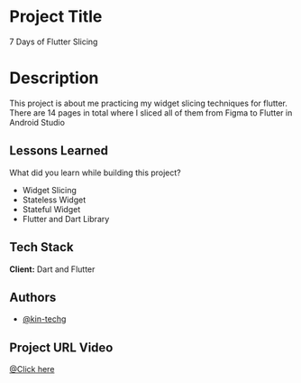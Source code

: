
# Project Title

7 Days of Flutter Slicing

# Description
This project is about me practicing my widget slicing techniques for flutter. There are 14 pages in total where I sliced all of them from Figma to Flutter in Android Studio

## Lessons Learned

What did you learn while building this project? 

- Widget Slicing
- Stateless Widget
- Stateful Widget
- Flutter and Dart Library
## Tech Stack

**Client:** Dart and Flutter 




## Authors

- [@kin-techg](https://github.com/kin-tecg)

## Project URL Video 

[@Click here](https://www.youtube.com/watch?v=r0kz33Y79OQ)